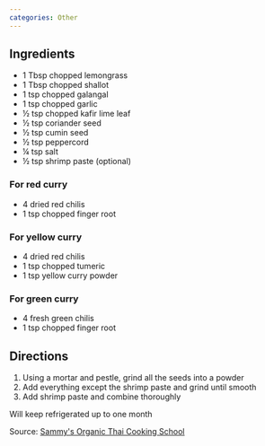 ```yaml
---
categories: Other
---
```


## Ingredients
 - 1 Tbsp chopped lemongrass
 - 1 Tbsp chopped shallot
 - 1 tsp chopped galangal
 - 1 tsp chopped garlic
 - &frac12; tsp chopped kafir lime leaf
 - &frac12; tsp coriander seed
 - &frac12; tsp cumin seed
 - &frac12; tsp peppercord
 - &frac14; tsp salt
 - &frac12; tsp shrimp paste (optional)

### For red curry
 - 4 dried red chilis
 - 1 tsp chopped finger root

### For yellow curry
- 4 dried red chilis
- 1 tsp chopped tumeric
- 1 tsp yellow curry powder

### For green curry
 - 4 fresh green chilis
 - 1 tsp chopped finger root


## Directions
1. Using a mortar and pestle, grind all the seeds into a powder
2. Add everything except the shrimp paste and grind until smooth
3. Add shrimp paste and combine thoroughly

Will keep refrigerated up to one month

Source: [Sammy's Organic Thai Cooking School](https://www.facebook.com/Sammy-Organic-Thai-Cooking-School-121424394552150/)